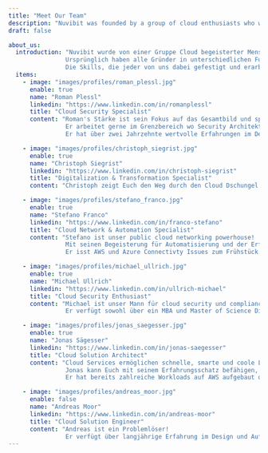 ```yaml
---
title: "Meet Our Team"
description: "Nuvibit was founded by a group of cloud enthusiasts who were eager to take on a fresh challenge."
draft: false

about_us:
  introduction: "Nuvibit wurde von einer Gruppe Cloud begeisterter Menschen gegründet, die eine neue Herausforderung gesucht haben.<br>
                Ursprünglich haben alle Gründer in unterschiedlichen Funktionen und Teams für dieselbe Firma gearbeitet. Gemeinsam haben die formulierte Cloud Strategie der Firma technisch und organisatorisch in Form einer Cloud Foundation auf AWS umsetzen dürfen. Mit dem Einsatz von viel Herzblut konnten wir einen sehr gutes Maturitätslevel erreichen.<br>
                Die Skills, die jeder von uns dabei gefestigt und erarbeitet hat fliessen nun in die neue Firma Nuvibit."
  items:
    - image: "images/profiles/roman_plessl.jpg"
      enable: true
      name: "Roman Plessl"
      linkedin: "https://www.linkedin.com/in/romanplessl"
      title: "Cloud Security Specialist"
      content: "Roman's Stärke ist sein Fokus auf das Gesamtbild und speziell die Punkte, die fehlen oder optimiert werden können. 
                Er arbeitet gerne im Grenzbereich wo Security Architekturen auf Menschen und ihre Firmen Kultur aufeinander treffen und sich mischen.<br>
                Er hat über zwei Jahrzehnte wertvolle Erfahrungen im Designen, Betreiben von Services sowie im Beraten von Kunden sammeln können."

    - image: "images/profiles/christoph_siegrist.jpg"
      enable: true
      name: "Christoph Siegrist"
      linkedin: "https://www.linkedin.com/in/christoph-siegrist"
      title: "Digitalization & Transformation Specialist"
      content: "Christoph zeigt Euch den Weg durch den Cloud Dschungel. Er hat langjährige Erfahrung darin, Firmen auf eine Tranformationsreise zu nehmen und dabei DevOps Practices einzuführen."

    - image: "images/profiles/stefano_franco.jpg"
      enable: true
      name: "Stefano Franco"
      linkedin: "https://www.linkedin.com/in/franco-stefano"
      title: "Cloud Network & Automation Specialist"
      content: "Stefano ist unser public cloud networking powerhouse!
                Mit seinen Begeisterung für Automatisierung und der Erfahrung mit komplexen connectivity solutions ist er weit mehr als ein klassischer Netzwerkspezialist.<br>
                Er isst AWS und Azure Connectivty Issues zum Frühstück."

    - image: "images/profiles/michael_ullrich.jpg"
      enable: true
      name: "Michael Ullrich"
      linkedin: "https://www.linkedin.com/in/ullrich-michael"
      title: "Cloud Security Enthusiast"
      content: "Michael ist unser Mann für cloud security und compliance und er bringt mehr als 25 Jahre Consulting Erfahrung mit.
                Er verfügt sowohl über ein MBA und Master of Science Diplom als auch über das AWS Solutions Architect Professional und AWS DevOps Engineer Professional Zertifikat.. "

    - image: "images/profiles/jonas_saegesser.jpg"
      enable: true
      name: "Jonas Sägesser"
      linkedin: "https://www.linkedin.com/in/jonas-saegesser"
      title: "Cloud Solution Architect"
      content: "Cloud Services ermöglichen schnelle, smarte und coole Lösungen.
                Jonas kann Euch mit seinem Erfahrungsschatz befähigen, das volle Potential von public Cloud Services zu nutzen.<br>
                Er hat bereits zahlreiche Workloads auf AWS aufgebaut oder migriert und begeisterte als Trainer Menschen für die Cloud."

    - image: "images/profiles/andreas_moor.jpg"
      enable: false
      name: "Andreas Moor"
      linkedin: "https://www.linkedin.com/in/andreas-moor"
      title: "Cloud Solution Engineer"
      content: "Andreas ist ein Problemlöser!
                Er verfügt über langjährige Erfahrung im Design und Aufbau von Cloud Lösungen und wird garantiert auch Eure Projekte sauber zum laufen kriegen."
---
```

<!-- 
# Mission
We are fully convinced that cloud services have the potential to tranform the digital world. We want everyone to be able to facilitate the options those services can offer in an easy, safe and fast way.
On the journey to the cloud there are lots of technical and organizational challenges to be handled. Our [Services]({{< ref "/services/" >}} "Services") will equip you with all the right tools and skills to master those challenges. 
<br>
<br>

# Vision
We deliver the foundation that unlocks the full potential of public cloud services without having to compromise on compliance, security or manageability. We take away the burden of having to engineer and implement this foundation yourself.
<br>
<br>

# Values
<br>

## We use what we build
We can only provide competent support if we use our products and services ourselfs on a daily basis. If we cannot back something fully we won't recommend it to you.
<br>

## We strive for improvement and progression
Nobody is perfect. We strive for personal aswell as technical improvement and progression. Our services improve thanks to your feedback and our experiences every day.
<br>

## Scalability, security an stability is the core of our services
* An unsecure service does more harm than good.
* A service that does not scale cannot deliver the required performance or is too expensive.
* An unstable service weakens the trust and produces unnecessary cost.
<br> -->
